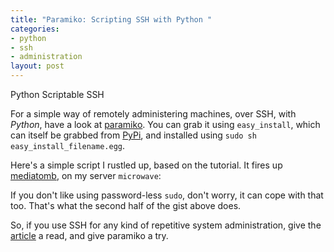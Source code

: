 ```yaml
--- 
title: "Paramiko: Scripting SSH with Python "
categories: 
- python
- ssh
- administration
layout: post
---
```

Python Scriptable SSH 

For a simple way of remotely administering machines, over SSH, with *Python*, have a look at [paramiko](http://jessenoller.com/2009/02/05/ssh-programming-with-paramiko-completely-different/ "jessenoller.com - SSH Programming with Paramiko | Completely Different"). You can grab it using `easy_install`, which can itself be grabbed from [PyPi](http://pypi.python.org/pypi/setuptools "Python Package Index : setuptools 0.6c9"), and installed using `sudo sh easy_install_filename.egg`.

Here's a simple script I rustled up, based on the tutorial. It fires up [mediatomb](http://mediatomb.cc/ "MediaTomb - Free UPnP MediaServer"), on my server `microwave`:

<script src="http://gist.github.com/59318.js"></script>

If you don't like using password-less `sudo`, don't worry, it can cope with that too. That's what the second half of the gist above does.

So, if you use SSH for any kind of repetitive system administration, give the 
[article](http://jessenoller.com/2009/02/05/ssh-programming-with-paramiko-completely-different/ "jessenoller.com - SSH Programming with Paramiko | Completely Different") a read, and give paramiko a try.
